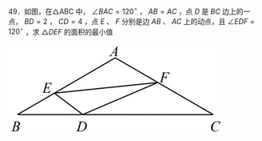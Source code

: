 49．如图，在△ABC 中， $\angle B A C = 1 2 0 ^ { \circ }$ ， $A B { = } A C$ ，点 $D$ 是 $B C$ 边上的一点， $B D { = } 2$ ， $C D { = } 4$ ，点 $E$ 、 $F$ 分别是边 $A B$ 、 $A C$ 上的动点，且 $\angle E D F = 1 2 0 ^ { \circ }$ ，求 $\triangle D E F$ 的面积的最小值

![](<../../qs_image_DB/专题2-3_八种隐圆类最值问题，圆来如此简单（解析版）/03363e7b30a061fa1f34c5bea72ac970c551da340a9e5bd86b8100fb61736dbe.jpg>)
